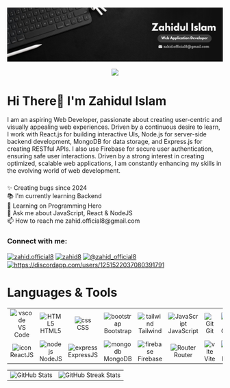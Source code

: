 <p align="center">
  <a href="https://github.com/top2hightech">
    <img src="https://raw.githubusercontent.com/zahid-official/zahid-official/refs/heads/main/Profile%20Banner.jpg" alt="header" /></a>
</p>

<p align="center">
  <a href="https://github.com/DenverCoder1/readme-typing-svg">
    <img src="https://readme-typing-svg.demolab.com/?lines=A%20Dedicated%20Web%20Developer%20Focused%20on%20Web%20Applications.;Passionate%20about%20crafting%20quality%20projects.;Always%20learning%20trending%20technologies.&font=Fira%20Code&center=true&width=720&height=45&color=lean&vCenter=true&pause=1000&size=22" /></a>
</p>

<h1 align="left">Hi There👋 I'm Zahidul Islam</h1>
<p align="left">I am an aspiring Web Developer, passionate about creating user-centric and visually appealing web experiences. Driven by a continuous desire to learn, I work with React.js for building interactive UIs, Node.js for server-side backend development, MongoDB for data storage, and Express.js for creating RESTful APIs. I also use Firebase for secure user authentication, ensuring safe user interactions. Driven by a strong interest in creating optimized, scalable web applications, I am constantly enhancing my skills in the evolving world of web development.</p>

###

<p align="left">✨ Creating bugs since 2024<br>📚 I'm currently learning Backend<br>🔭 Learning on Programming Hero<br>💬 Ask me about JavaScript, React & NodeJS<br>📫 How to reach me zahid.official8@gmail.com</p>

<h3 align="left">Connect with me:</h3>
<p align="left">
<a href="https://www.facebook.com/zahid.official8" target="blank"><img align="center" src="https://upload.wikimedia.org/wikipedia/commons/b/b8/2021_Facebook_icon.svg" alt="zahid.official8" height="30" width="40" /></a>
<a href="https://www.linkedin.com/in/zahid-web/" target="blank"><img align="center" src="https://raw.githubusercontent.com/rahuldkjain/github-profile-readme-generator/master/src/images/icons/Social/linked-in-alt.svg" alt="zahid8" height="30" width="40" /></a>
<a href="https://x.com/zahid_official8" target="blank"><img align="center" src="https://raw.githubusercontent.com/rahuldkjain/github-profile-readme-generator/master/src/images/icons/Social/twitter.svg" alt="@zahid_official8" height="29" width="40" /></a>
<a href="https://discordapp.com/users/1251522037080391791" target="blank"><img align="center" src="https://cdn.prod.website-files.com/6257adef93867e50d84d30e2/636e0a69f118df70ad7828d4_icon_clyde_blurple_RGB.svg" alt="https://discordapp.com/users/1251522037080391791" height="24" width="35" /></a>
</p>

# Languages & Tools

  <table align="center">
    <tr>
    <td align="center"  width="96">
          <img src="https://skillicons.dev/icons?i=vscode" width="48" height="48" alt="vscode" />
        <br>VS Code
      </td>
    <td align="center"  width="96">
          <img src="https://skillicons.dev/icons?i=html" width="48" height="48" alt="HTML5" />
        <br>HTML5
      </td>
      <td align="center" width="96">
          <img src="https://skillicons.dev/icons?i=css" width="48" height="48" alt="css" />
        <br>CSS
      </td>
      <td align="center"  width="96">
          <img src="https://skillicons.dev/icons?i=bootstrap" width="48" height="48" alt="bootstrap" />
        <br>Bootstrap
      </td>
      <td align="center" width="96">
          <img src="https://skillicons.dev/icons?i=tailwind" width="48" height="48" alt="tailwind" />
        <br>Tailwind
      </td>
      <td align="center" width="96">
          <img src="https://techstack-generator.vercel.app/js-icon.svg" alt="JavaScript" width="65" height="65" />
        <br>JavaScript
      </td>
      <td align="center" width="96"> 
          <img src="https://user-images.githubusercontent.com/25181517/192108372-f71d70ac-7ae6-4c0d-8395-51d8870c2ef0.png" width="48" height="48" alt="Git" />
        <br>Git
      </td>
      <td align="center" width="96"> 
          <img src="https://skillicons.dev/icons?i=github" width="48" height="48" alt="Github" />
        <br>Github
      </td>
      <td align="center" width="96"> 
          <img src="https://skillicons.dev/icons?i=npm" width="48" height="48" alt="npm" />
        <br>NPM
      </td>
      <td align="center" width="96"> 
          <img src="https://avatars.githubusercontent.com/u/76870092?s=200&v=4" width="48" height="48" alt="daisy" />
        <br>Daisy
      </td>
    </tr>
    <tr>
      <td align="center" width="96">
          <img src="https://techstack-generator.vercel.app/react-icon.svg" alt="icon" width="65" height="65" />
        <br>ReactJS
      </td>
      <td align="center" width="96"> 
          <img src="https://skillicons.dev/icons?i=nodejs" width="48" height="48" alt="nodejs" />
        <br>NodeJS
      </td>
    <td align="center" width="96"> 
          <img src="https://skillicons.dev/icons?i=express" width="48" height="48" alt="express" />
        <br>ExpressJS
      </td>
      <td align="center" width="96"> 
          <img src="https://skillicons.dev/icons?i=mongodb" width="48" height="48" alt="mongodb" />
        <br>MongoDB
      </td>
    <td align="center" width="96"> 
          <img src="https://skillicons.dev/icons?i=firebase" width="48" height="48" alt="firebase" />
        <br>Firebase
      </td>
      <td align="center" width="96"> 
          <img src="https://reactrouter.com/_brand/React%20Router%20Brand%20Assets/React%20Router%20Logo/Dark.svg" width="48" height="48" alt="Router" />
        <br>Router
      </td>
      <td align="center" width="96"> 
          <img src="https://skillicons.dev/icons?i=vite" width="48" height="48" alt="vite" />
        <br>Vite
      </td>
    <td align="center" width="96"> 
          <img src="https://skillicons.dev/icons?i=figma" width="48" height="48" alt="Figma" />
        <br>Figma
      </td>
    <td align="center" width="96"> 
          <img src="https://skillicons.dev/icons?i=materialui" width="48" height="48" alt="materialui" />
        <br>Material
      </td>
    <td align="center" width="96"> 
          <img src="https://i.ibb.co.com/QJds110/icon14.png" width="48" height="48" alt="jwt" />
        <br>JWT
      </td>
    </tr>
  </table>

<table align="center" border="0" cellspacing="0" cellpadding="0">
  <tr>
    <td>
      <img src="https://github-readme-stats.vercel.app/api?username=zahid-official&show_icons=true&theme=gotham&hide_border=true&rank_icon=github" alt="GitHub Stats"/>
    </td>
    <td>
      <img src="https://github-readme-streak-stats.herokuapp.com/?user=zahid-official&theme=gotham&hide_border=true" alt="GitHub Streak Stats" />
    </td>
  </tr>
</table>

###
